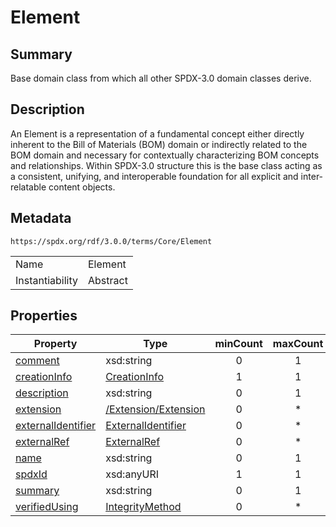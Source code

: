 <!-- Automatically generated by spec-parser v2.1.0 on 2024-06-17T10:36:57.838737+00:00 -->
<!-- SPDX-License-Identifier: Community-Spec-1.0 -->

# Element

## Summary

Base domain class from which all other SPDX-3.0 domain classes derive.


## Description

An Element is a representation of a fundamental concept either directly inherent
to the Bill of Materials (BOM) domain or indirectly related to the BOM domain
and necessary for contextually characterizing BOM concepts and relationships.
Within SPDX-3.0 structure this is the base class acting as a consistent,
unifying, and interoperable foundation for all explicit
and inter-relatable content objects.


## Metadata

`https://spdx.org/rdf/3.0.0/terms/Core/Element`


| | |
|---|---|
| Name | Element |
| Instantiability | Abstract |




## Properties

| Property | Type | minCount | maxCount |
|---|---|:---:|:---:|
| [comment](../Properties/comment.md) | xsd:string | 0 | 1 |
| [creationInfo](../Properties/creationInfo.md) | [CreationInfo](../Classes/CreationInfo.md) | 1 | 1 |
| [description](../Properties/description.md) | xsd:string | 0 | 1 |
| [extension](../Properties/extension.md) | [/Extension/Extension](../../Extension/Classes/Extension.md) | 0 | * |
| [externalIdentifier](../Properties/externalIdentifier.md) | [ExternalIdentifier](../Classes/ExternalIdentifier.md) | 0 | * |
| [externalRef](../Properties/externalRef.md) | [ExternalRef](../Classes/ExternalRef.md) | 0 | * |
| [name](../Properties/name.md) | xsd:string | 0 | 1 |
| [spdxId](../Properties/spdxId.md) | xsd:anyURI | 1 | 1 |
| [summary](../Properties/summary.md) | xsd:string | 0 | 1 |
| [verifiedUsing](../Properties/verifiedUsing.md) | [IntegrityMethod](../Classes/IntegrityMethod.md) | 0 | * |


